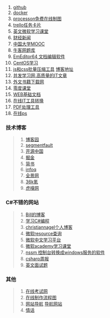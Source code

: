 1. [github](https://github.com/)
2. [docker](https://hub.docker.com/)
3. [processon免费在线制图](https://www.processon.com/)
4. [trello任务卡片](https://trello.com/)
5. [英文微软学习课堂](https://dotnet.microsoft.com/learn/web)
6. [财经新闻](https://t.news.fx168.com/)
1. [中国大学MOOC](https://www.icourse163.org/)
1. [牛客网题库](https://www.nowcoder.com/ta/coding-interviews?page=)
1. [EmEditor64 文档编辑软件](https://zh-cn.emeditor.com/)
1. [CentOS学习](http://mirrors.ustc.edu.cn/help/centos.html)
1. [js和css批量压缩工具](https://pan.baidu.com/s/1mgwSTCW#list/path=%2F) [博客地址](https://blog.csdn.net/tp7309/article/details/9799559)
1. [并发学习网,高质量的IT文章](http://ifeve.com/)
1. [外文书籍下载网](https://www.pdfdrive.com/asp.net-core-books.html)
1. [零度课堂](https://www.xcode.me)
1. [WEB基础文档](https://developer.mozilla.org/zh-CN/docs/Learn)
1. [在线IT工具转换](http://tool.oschina.net/)
1. [PDF处理工具](https://www.ilovepdf.com/zh-cn/merge_pdf)
1. [在线ps](https://www.uupoop.com/)

### 技术博客
> 1. [博客园](https://www.cnblogs.com/)
> 2. [segmentfault](https://segmentfault.com)
> 3. [开源中国](https://www.oschina.net/)
> 4. [掘金](https://juejin.im/)
> 5. [简书](https://www.jianshu.com/)
> 6. [infoq](https://www.infoq.cn/)
> 1. [全景网](http://www.p5w.net)
> 1. [36k氪](https://36kr.com/)
> 1. [虎嗅网](https://www.huxiu.com/moment.html)

### C#不错的网站
> 1. [Bill的博客](http://thebillwagner.com/blog)
> 1. [学习C#编程](https://www.c-sharpcorner.com/technologies/csharp-programming)
> 1. [christiannagel个人博客](https://csharp.christiannagel.com/2019/04/03/choosing-the-right-asp-net-core-technology/)
> 1. [微软resource查询](https://referencesource.microsoft.com/)
> 1. [微软中文学习平台](https://docs.microsoft.com/zh-cn/)
> 1. [微软academy学习课堂](https://academy.microsoft.com/en-us/professional-program/)
> 1. [nssm 控制台转换成windows服务的软件](https://nssm.cc/)
> 1. [csharp周报](https://csharpdigest.net/)
> 1. [英文面试题](https://www.c-sharpcorner.com/UploadFile/puranindia/C-Sharp-interview-questions/)

### 其他
> 1. [在线考试网](https://www.examcoo.com)
> 1. [在线制作流程图](https://www.draw.io/)
> 1. [网站导航](https://dh.woshipm.com/)  [导航网站](http://www.gaoxiaosouluo.com/)
> 1. [情话](http://www.qinghua5.com/)
